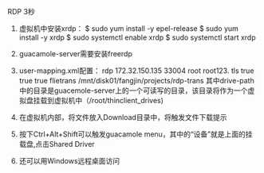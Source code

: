 RDP  3秒

1. 虚拟机中安装xrdp：
$ sudo yum install -y epel-release
$ sudo yum install -y xrdp
$ sudo systemctl enable xrdp
$ sudo systemctl start xrdp

2. guacamole-server需要安装freerdp

3. user-mapping.xml配置：
                <connection name="centosvnc-4-rdp">
                        <protocol>rdp</protocol>
                        <param name="hostname">172.32.150.135</param>
                        <param name="port">33004</param>
                        <param name="username">root</param>
                        <param name="password">root123.</param>
                        <param name="security">tls</param>
                        <param name="ignore-cert">true</param>
                        <param name="disable-auth">true</param>
		                    <param name="enable-drive">true</param>
                        <param name="drive-name">flietrans</param>
                        <param name="drive-path">/mnt/disk01/fangjin/projects/rdp-trans</param>
                </connection>
其中drive-path中的目录是guacemole-server上的一个可读写的目录，该目录将作为一个虚拟盘挂载到虚拟机中（/root/thinclient_drives)

4. 在虚拟机内部，将文件放入Download目录中，将触发文件下载提示

5. 按下Ctrl+Alt+Shift可以触发guacamole menu，其中的“设备”就是上面的挂载盘,点击Shared Driver

6. 还可以用Windows远程桌面访问



